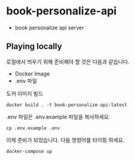 # book-personalize-api

- book personalize api server

## Playing locally

로컬에서 띄우기 위해 준비해야 할 것은 다음과 같습니다.

- Docker Image
- .env 파일

도커 이미지 빌드

```shell script
docker build . -t book-personalize-api:latest
```

.env 파일은 .env.example 파일을 복사하세요.

```shell script
cp .env.example .env
```

이제 준비가 되었습니다. 다음 명령어를 타이핑 하세요.

````shell script
docker-compose up
````
